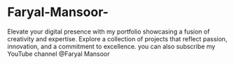 # Faryal-Mansoor-
Elevate your digital presence with my portfolio showcasing a fusion of creativity and expertise. Explore a collection of projects that reflect passion, innovation, and a commitment to excellence. you can also subscribe my YouTube channel @Faryal Mansoor
